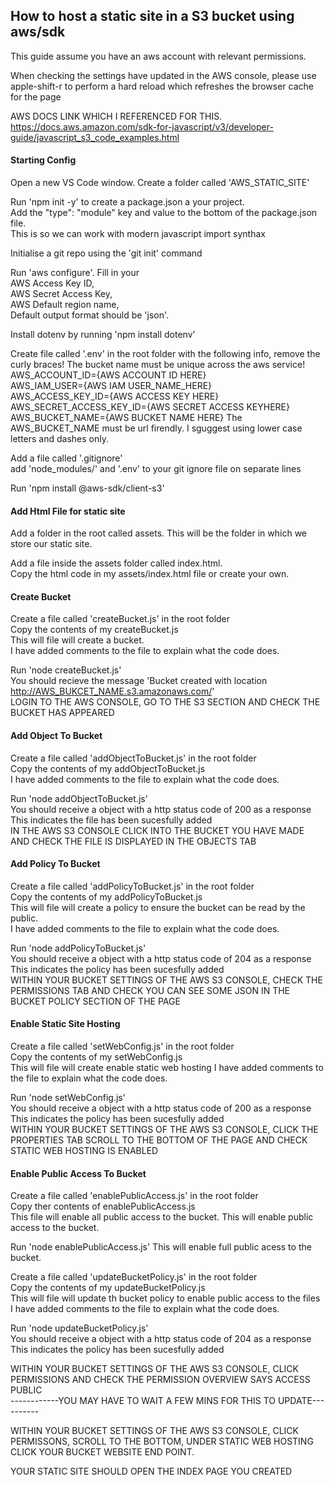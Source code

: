 ## How to host a static site in a S3 bucket using aws/sdk

This guide assume you have an aws account with relevant permissions.

When checking the settings have updated in the AWS console, please use
apple-shift-r to perform a hard reload which refreshes the browser cache for the
page

AWS DOCS LINK WHICH I REFERENCED FOR THIS.
https://docs.aws.amazon.com/sdk-for-javascript/v3/developer-guide/javascript_s3_code_examples.html

#### Starting Config

Open a new VS Code window. Create a folder called 'AWS_STATIC_SITE'

Run 'npm init -y' to create a package.json a your project.  
Add the "type": "module" key and value to the bottom of the package.json file.  
This is so we can work with modern javascript import synthax

Initialise a git repo using the 'git init' command

Run 'aws configure'. Fill in your  
AWS Access Key ID,  
AWS Secret Access Key,  
AWS Default region name,  
Default output format should be 'json'.

Install dotenv by running 'npm install dotenv'

Create file called '.env' in the root folder with the following info, remove the
curly braces! The bucket name must be unique across the aws service!  
AWS_ACCOUNT_ID={AWS ACCOUNT ID HERE}  
AWS_IAM_USER={AWS IAM USER_NAME_HERE}  
AWS_ACCESS_KEY_ID={AWS ACCESS KEY HERE}  
AWS_SECRET_ACCESS_KEY_ID={AWS SECRET ACCESS KEYHERE}  
AWS_BUCKET_NAME={AWS BUCKET NAME HERE} The AWS_BUCKET_NAME must be url firendly.
I sguggest using lower case letters and dashes only.

Add a file called '.gitignore'  
add 'node_modules/' and '.env' to your git ignore file on separate lines

Run 'npm install @aws-sdk/client-s3'

#### Add Html File for static site

Add a folder in the root called assets. This will be the folder in which we
store our static site.

Add a file inside the assets folder called index.html.  
Copy the html code in my assets/index.html file or create your own.

#### Create Bucket

Create a file called 'createBucket.js' in the root folder  
Copy the contents of my createBucket.js  
This will file will create a bucket.  
I have added comments to the file to explain what the code does.

Run 'node createBucket.js'  
You should recieve the message 'Bucket created with location
http://AWS_BUKCET_NAME.s3.amazonaws.com/'  
LOGIN TO THE AWS CONSOLE, GO TO THE S3 SECTION AND CHECK THE BUCKET HAS APPEARED

#### Add Object To Bucket

Create a file called 'addObjectToBucket.js' in the root folder  
Copy the contents of my addObjectToBucket.js  
I have added comments to the file to explain what the code does.

Run 'node addObjectToBucket.js'  
You should receive a object with a http status code of 200 as a response  
This indicates the file has been sucesfully added  
IN THE AWS S3 CONSOLE CLICK INTO THE BUCKET YOU HAVE MADE AND CHECK THE FILE IS
DISPLAYED IN THE OBJECTS TAB

#### Add Policy To Bucket

Create a file called 'addPolicyToBucket.js' in the root folder  
Copy the contents of my addPolicyToBucket.js  
This will file will create a policy to ensure the bucket can be read by the
public.  
I have added comments to the file to explain what the code does.

Run 'node addPolicyToBucket.js'  
You should receive a object with a http status code of 204 as a response  
This indicates the policy has been sucesfully added  
WITHIN YOUR BUCKET SETTINGS OF THE AWS S3 CONSOLE, CHECK THE PERMISSIONS TAB AND
CHECK YOU CAN SEE SOME JSON IN THE BUCKET POLICY SECTION OF THE PAGE

#### Enable Static Site Hosting

Create a file called 'setWebConfig.js' in the root folder  
Copy the contents of my setWebConfig.js  
This will file will create enable static web hosting I have added comments to
the file to explain what the code does.

Run 'node setWebConfig.js'  
You should receive a object with a http status code of 200 as a response  
This indicates the policy has been sucesfully added  
WITHIN YOUR BUCKET SETTINGS OF THE AWS S3 CONSOLE, CLICK THE PROPERTIES TAB
SCROLL TO THE BOTTOM OF THE PAGE AND CHECK STATIC WEB HOSTING IS ENABLED

#### Enable Public Access To Bucket

Create a file called 'enablePublicAccess.js' in the root folder  
Copy ther contents of enablePublicAccess.js  
This file will enable all public access to the bucket. This will enable public
access to the bucket.

Run 'node enablePublicAccess.js' This will enable full public acess to the
bucket.

Create a file called 'updateBucketPolicy.js' in the root folder  
Copy the contents of my updateBucketPolicy.js  
This will file will update th bucket policy to enable public access to the
files  
 I have added comments to the file to explain what the code does.

Run 'node updateBucketPolicy.js'  
You should receive a object with a http status code of 204 as a response  
This indicates the policy has been sucesfully added

WITHIN YOUR BUCKET SETTINGS OF THE AWS S3 CONSOLE, CLICK PERMISSIONS AND CHECK
THE PERMISSION OVERVIEW SAYS ACCESS PUBLIC  
------------YOU MAY HAVE TO WAIT A FEW MINS FOR THIS TO UPDATE----------

WITHIN YOUR BUCKET SETTINGS OF THE AWS S3 CONSOLE, CLICK PERMISSONS, SCROLL TO
THE BOTTOM, UNDER STATIC WEB HOSTING CLICK YOUR BUCKET WEBSITE END POINT.

YOUR STATIC SITE SHOULD OPEN THE INDEX PAGE YOU CREATED
